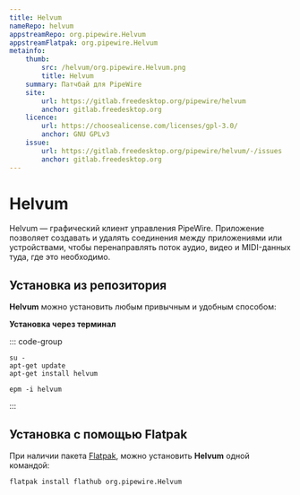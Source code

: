 ```yaml
---
title: Helvum
nameRepo: helvum
appstreamRepo: org.pipewire.Helvum
appstreamFlatpak: org.pipewire.Helvum
metainfo:
    thumb:
        src: /helvum/org.pipewire.Helvum.png
        title: Helvum
    summary: Патчбай для PipeWire
    site:
        url: https://gitlab.freedesktop.org/pipewire/helvum
        anchor: gitlab.freedesktop.org
    licence:
        url: https://choosealicense.com/licenses/gpl-3.0/
        anchor: GNU GPLv3
    issue:
        url: https://gitlab.freedesktop.org/pipewire/helvum/-/issues
        anchor: gitlab.freedesktop.org
---
```


# Helvum

Helvum — графический клиент управления PipeWire. Приложение позволяет создавать и удалять соединения между приложениями или устройствами, чтобы перенаправлять поток аудио, видео и MIDI-данных туда, где это необходимо.

## Установка из репозитория

**Helvum** можно установить любым привычным и удобным способом:

<!--@include: ./parts/install/software-repo.md-->

**Установка через терминал**

::: code-group

```shell[apt-get]
su -
apt-get update
apt-get install helvum
```
```shell[epm]
epm -i helvum
```
:::

## Установка c помощью Flatpak

При наличии пакета [Flatpak](/flatpak), можно установить **Helvum** одной командой:

```shell
flatpak install flathub org.pipewire.Helvum
```

<!--@include: ./parts/install/software-flatpak.md-->


